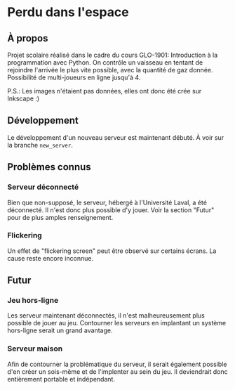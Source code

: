# Perdu dans l'espace

## À propos

Projet scolaire réalisé dans le cadre du cours GLO-1901: Introduction à la programmation avec Python. On contrôle un vaisseau en tentant de rejoindre l'arrivée le plus vite possible, avec la quantité de gaz donnée. Possibilité de multi-joueurs en ligne jusqu'à 4. 

P.S.: Les images n'étaient pas données, elles ont donc été crée sur Inkscape :)

## Développement

Le développement d'un nouveau serveur est maintenant débuté. À voir sur la branche `new_server`.

## Problèmes connus

### Serveur déconnecté

Bien que non-supposé, le serveur, hébergé à l'Université Laval, a été déconnecté. Il n'est donc plus possible d'y jouer. Voir la section "Futur" pour de plus amples renseignement. 

### Flickering

Un effet de "flickering screen" peut être observé sur certains écrans. La cause reste encore inconnue.

## Futur

### Jeu hors-ligne

Les serveur maintenant déconnectés, il n'est malheureusement plus possible de jouer au jeu. Contourner les serveurs en implantant un système hors-ligne serait un grand avantage. 

### Serveur maison

Afin de contourner la problématique du serveur, il serait également possible d'en créer un sois-même et de l'implenter au sein du jeu. Il deviendrait donc entièrement portable et indépendant. 